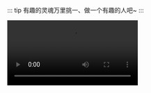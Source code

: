 ::: tip
有趣的灵魂万里挑一、做一个有趣的人吧~
:::

<video controls="controls" preload="auto">
    <source src="./a1-sz.mp4" type="video/mp4" />
Your browser does not support the video tag.
</video>